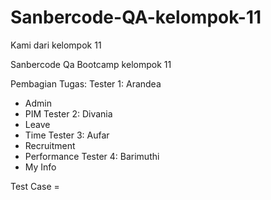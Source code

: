 # Sanbercode-QA-kelompok-11
Kami dari kelompok 11 

Sanbercode Qa Bootcamp kelompok 11

Pembagian Tugas:
Tester 1:  Arandea
- Admin
- PIM
Tester 2: Divania
- Leave
- Time
Tester 3: Aufar
- Recruitment
- Performance
Tester 4: Barimuthi
- My Info

Test Case = 
